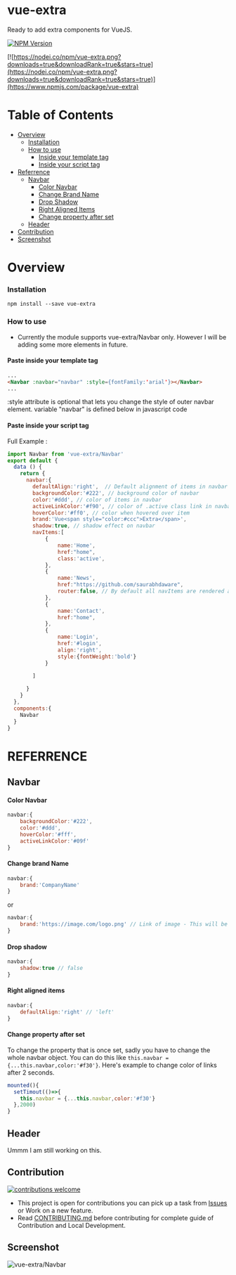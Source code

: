 # vue-extra
Ready to add extra components for VueJS.

[![NPM Version](https://badge.fury.io/js/vue-extra.svg?style=flat)](https://npmjs.org/package/vue-extra)

[![https://nodei.co/npm/vue-extra.png?downloads=true&downloadRank=true&stars=true](https://nodei.co/npm/vue-extra.png?downloads=true&downloadRank=true&stars=true)](https://www.npmjs.com/package/vue-extra)

# Table of Contents
- [Overview](#overview)
  - [Installation](#installation)
  - [How to use](#how-to-use)
    - [Inside your template tag](#inside-your-template-tag)
    - [Inside your script tag](#inside-your-script-tag)
- [Referrence](#referrence)
  - [Navbar](#navbar)
    - [Color Navbar](#color-navbar)
    - [Change Brand Name](#change-brand-name)
    - [Drop Shadow](#drop-shadow)
    - [Right Aligned Items](#right-aligned-items)
    - [Change property after set](#change-property-after-set)
  - [Header](#header)
- [Contribution](#contribution)
- [Screenshot](#screenshot)


# Overview

### Installation
`npm install --save vue-extra`

### How to use
- Currently the module supports vue-extra/Navbar only. However I will be adding some more elements in future.

#### Paste inside your template tag
```html
...
<Navbar :navbar="navbar" :style={fontFamily:'arial'}></Navbar>
...
```
:style attribute is optional that lets you change the style of outer navbar element.
variable "navbar" is defined below in javascript code


#### Paste inside your script tag
Full Example :
```javascript
import Navbar from 'vue-extra/Navbar'
export default {
  data () {
    return {
      navbar:{
        defaultAlign:'right',  // Default alignment of items in navbar
        backgroundColor:'#222', // background color of navbar
        color:'#ddd', // color of items in navbar
        activeLinkColor:'#f90', // color of .active class link in navbar
        hoverColor:'#ff0', // color when hovered over item
        brand:'Vue<span style="color:#ccc">Extra</span>',
        shadow:true, // shadow effect on navbar
        navItems:[
            {
                name:'Home',
                href:"home",
                class:'active',
            },
            {
                name:'News',
                href:"https://github.com/saurabhdaware",
                router:false, // By default all navItems are rendered as <router-link> by setting router:false we tell code to render element as <a> instead.
            },
            {
                name:'Contact',
                href:"home",
            },
            {
                name:'Login',
                href:'#login',
                align:'right',
                style:{fontWeight:'bold'}
            }
            
        ]

      }
    }
  },
  components:{
    Navbar
  }
}

```


# REFERRENCE

## Navbar

#### Color Navbar
```javascript
navbar:{
    backgroundColor:'#222',
    color:'#ddd',
    hoverColor:'#fff',
    activeLinkColor:'#09f'
}
```

#### Change brand Name
```javascript
navbar:{
    brand:'CompanyName'
}
```
or
```javascript
navbar:{
    brand:'https://image.com/logo.png' // Link of image - This will be rendered as an image
}
```

#### Drop shadow
```javascript
navbar:{
    shadow:true // false
}
```

#### Right aligned items
```javascript
navbar:{
    defaultAlign:'right' // 'left'
}
```

#### Change property after set
To change the property that is once set, sadly you have to change the whole navbar object. You can do this like `this.navbar = {...this.navbar,color:'#f30'}`. Here's example to change color of links after 2 seconds.
```javascript
mounted(){
  setTimout(()=>{
    this.navbar = {...this.navbar,color:'#f30'}
  },2000)
}
```

## Header
Ummm I am still working on this.


## Contribution 

[![contributions welcome](https://img.shields.io/badge/contributions-welcome-brightgreen.svg?style=flat)](https://github.com/saurabhdaware/vue-extra/issues)

- This project is open for contributions you can pick up a task from [Issues](https://github.com/saurabhdaware/vue-extra/issues) or Work on a new feature.
- Read [CONTRIBUTING.md](http://github.com/saurabhdaware/vue-extra/blob/master/CONTRIBUTING.md) before contributing for complete guide of Contribution and Local Development.


## Screenshot
![vue-extra/Navbar](https://res.cloudinary.com/saurabhdaware/image/upload/v1557839367/npm/vue-extra/vueextra.png)
